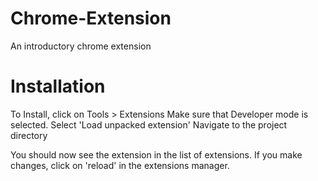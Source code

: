 Chrome-Extension
================

An introductory chrome extension

Installation
============

To Install, click on Tools > Extensions
Make sure that Developer mode is selected.
Select 'Load unpacked extension'
Navigate to the project directory

You should now see the extension in the list of extensions.  If you make changes, click on 'reload' in the extensions manager.
